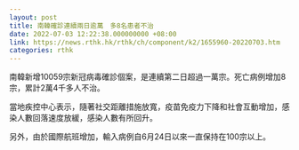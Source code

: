 ```yaml
---
layout: post
title: 南韓確診連續兩日逾萬　多8名患者不治
date: 2022-07-03 12:22:38.000000000 +08:00
link: https://news.rthk.hk/rthk/ch/component/k2/1655960-20220703.htm
categories: rthk
---
```


南韓新增10059宗新冠病毒確診個案，是連續第二日超過一萬宗。死亡病例增加8宗，累計2萬4千多人不治。

當地疾控中心表示，隨著社交距離措施放寬，疫苗免疫力下降和社會互動增加，感染人數回落速度放緩，感染人數有所回升。

另外，由於國際航班增加，輸入病例自6月24日以來一直保持在100宗以上。

